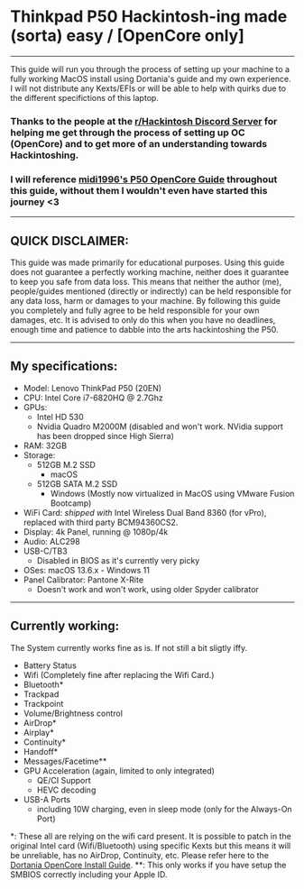 # Thinkpad P50 Hackintosh-ing made (sorta) easy / [OpenCore only]

---

This guide will run you through the process of setting up your machine to a fully working MacOS install using Dortania's guide and my own experience. I will not distribute any Kexts/EFIs or will be able to help with quirks due to the different specifictions of this laptop.

### Thanks to the people at the [r/Hackintosh Discord Server](https://discord.gg/Wxam8aH) for helping me get through the process of setting up OC (OpenCore) and to get more of an understanding towards Hackintoshing.

### I will reference [midi1996's P50 OpenCore Guide](https://github.com/midi1996/P50-opencore-hackintosh/) throughout this guide, without them I wouldn't even have started this journey <3

---

## QUICK DISCLAIMER: 
This guide was made primarily for educational purposes. Using this guide does not guarantee a perfectly working machine, neither does it guarantee to keep you safe from data loss. This means that neither the author (me), people/guides mentioned (directly or indirectly) can be held responsible for any data loss, harm or damages to your machine. By following this guide you completely and fully agree to be held responsible for your own damages, etc. It is advised to only do this when you have no deadlines, enough time and patience to dabble into the arts hackintoshing the P50.

---

## My specifications:
* Model: Lenovo ThinkPad P50 (20EN)
* CPU: Intel Core i7-6820HQ @ 2.7Ghz
* GPUs:
  * Intel HD 530
  * Nvidia Quadro M2000M (disabled and won't work. NVidia support has been dropped since High Sierra)
* RAM: 32GB
* Storage:
  * 512GB M.2 SSD
    * macOS
  * 512GB SATA M.2 SSD
  	 * Windows (Mostly now virtualized in MacOS using VMware Fusion Bootcamp)
* WiFi Card: *shipped with* Intel Wireless Dual Band 8360 (for vPro), replaced with third party BCM94360CS2.
* Display: 4k Panel, running @ 1080p/4k 
* Audio: ALC298
* USB-C/TB3
  * Disabled in BIOS as it's currently very picky
* OSes: macOS 13.6.x - Windows 11
* Panel Calibrator: Pantone X-Rite
  * Doesn't work and won't work, using older Spyder calibrator

---

## Currently working:
The System currently works fine as is. If not still a bit sligtly iffy.
* Battery Status
* Wifi (Completely fine after replacing the Wifi Card.)
* Bluetooth*
* Trackpad
* Trackpoint
* Volume/Brightness control
* AirDrop*
* Airplay*
* Continuity*
* Handoff*
* Messages/Facetime**
* GPU Acceleration (again, limited to only integrated)
  * QE/CI Support
  * HEVC decoding
* USB-A Ports
  * including 10W charging, even in sleep mode (only for the Always-On Port)

*: These all are relying on the wifi card present. It is possible to patch in the original Intel card (Wifi/Bluetooth) using specific Kexts but this means it will be unreliable, has no AirDrop, Continuity, etc. Please refer here to the [Dortania OpenCore Install Guide](https://dortania.github.io/OpenCore-Install-Guide/).
**: This only works if you have setup the SMBIOS correctly including your Apple ID.
